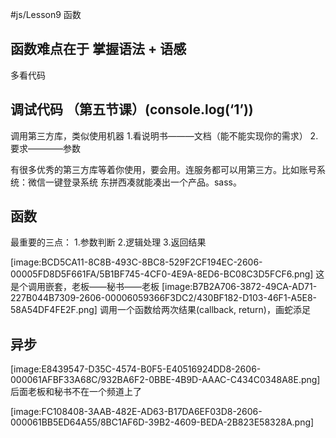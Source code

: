#js/Lesson9 函数

## 函数难点在于 掌握语法 + 语感
多看代码

## 调试代码 （第五节课）(console.log(‘1’))
调用第三方库，类似使用机器
1.看说明书———文档（能不能实现你的需求）
2.要求————参数

有很多优秀的第三方库等着你使用，要会用。连服务都可以用第三方。比如账号系统：微信一键登录系统
东拼西凑就能凑出一个产品。sass。

## 函数
最重要的三点：
1.参数判断
2.逻辑处理
3.返回结果

[image:BCD5CA11-8C8B-493C-8BC8-529F2CF194EC-2606-00005FD8D5F661FA/5B1BF745-4CF0-4E9A-8ED6-BC08C3D5FCF6.png]
这是个调用嵌套，老板——秘书——老板
[image:B7B2A706-3872-49CA-AD71-227B044B7309-2606-00006059366F3DC2/430BF182-D103-46F1-A5E8-58A54DF4FE2F.png]
调用一个函数给两次结果(callback, return)，画蛇添足

## 异步
[image:E8439547-D35C-4574-B0F5-E40516924DD8-2606-000061AFBF33A68C/932BA6F2-0BBE-4B9D-AAAC-C434C0348A8E.png]
后面老板和秘书不在一个频道上了

[image:FC108408-3AAB-482E-AD63-B17DA6EF03D8-2606-000061BB5ED64A55/8BC1AF6D-39B2-4609-BEDA-2B823E58328A.png]



